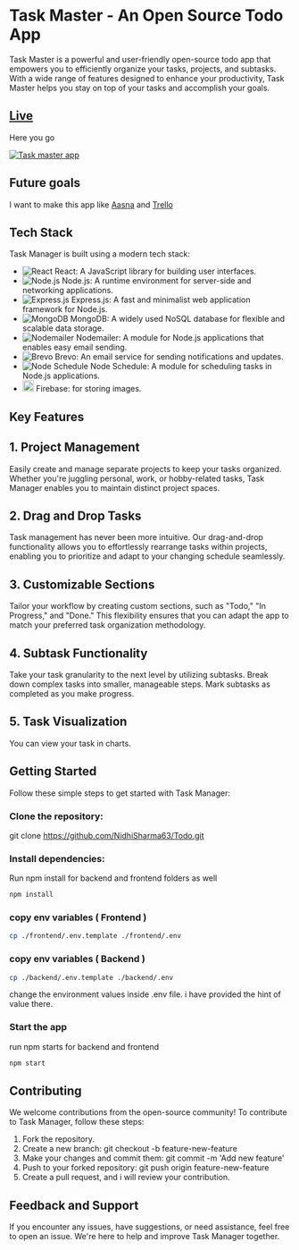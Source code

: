 # Task Master - An Open Source Todo App

Task Master is a powerful and user-friendly open-source todo app that empowers you to efficiently organize your tasks, projects, and subtasks. With a wide range of features designed to enhance your productivity, Task Master helps you stay on top of your tasks and accomplish your goals.

## [Live](https://task-master-eosin.vercel.app/)

Here you go

[![Task master app](https://i.postimg.cc/1XCq0PFV/Screenshot-2023-09-11-154407.png)](https://postimg.cc/T5b1GzCT)

## Future goals

I want to make this app like [Aasna](https://app.asana.com/0/home/) and [Trello](https://trello.com/)

## Tech Stack

Task Manager is built using a modern tech stack:

- ![React](https://img.icons8.com/officel/16/000000/react.png) React: A JavaScript library for building user interfaces.
- ![Node.js](https://img.icons8.com/color/16/000000/nodejs.png) Node.js: A runtime environment for server-side and networking applications.
- ![Express.js](https://img.icons8.com/ios/16/00000/express-js.png) Express.js: A fast and minimalist web application framework for Node.js.
- ![MongoDB](https://img.icons8.com/color/16/000000/mongodb.png) MongoDB: A widely used NoSQL database for flexible and scalable data storage.
- ![Nodemailer](https://img.icons8.com/color/16/000000/email.png) Nodemailer: A module for Node.js applications that enables easy email sending.
- ![Brevo](https://img.icons8.com/color/16/000000/email.png) Brevo: An email service for sending notifications and updates.
- ![Node Schedule](https://img.icons8.com/?size=20&id=13526&format=png) Node Schedule: A module for scheduling tasks in Node.js applications.
- <img src="image-2.png" alt="Alt text" style="width: 20px; height: auto;"> Firebase: for storing images.


## Key Features

## 1. Project Management

Easily create and manage separate projects to keep your tasks organized. Whether you're juggling personal, work, or hobby-related tasks, Task Manager enables you to maintain distinct project spaces.

## 2. Drag and Drop Tasks

Task management has never been more intuitive. Our drag-and-drop functionality allows you to effortlessly rearrange tasks within projects, enabling you to prioritize and adapt to your changing schedule seamlessly.

## 3. Customizable Sections

Tailor your workflow by creating custom sections, such as "Todo," "In Progress," and "Done." This flexibility ensures that you can adapt the app to match your preferred task organization methodology.

## 4. Subtask Functionality

Take your task granularity to the next level by utilizing subtasks. Break down complex tasks into smaller, manageable steps. Mark subtasks as completed as you make progress.

## 5. Task Visualization

You can view your task in charts.

## Getting Started

Follow these simple steps to get started with Task Manager:

### Clone the repository:

git clone https://github.com/NidhiSharma63/Todo.git

### Install dependencies:

Run npm install for backend and frontend folders as well

```bash
npm install
```

### copy env variables ( Frontend )

```bash
cp ./frontend/.env.template ./frontend/.env
```

### copy env variables ( Backend )

```bash
cp ./backend/.env.template ./backend/.env
```

change the environment values inside .env file. i have provided the hint of value there.

### Start the app

run npm starts for backend and frontend

```bash
npm start
```

## Contributing

We welcome contributions from the open-source community! To contribute to Task Manager, follow these steps:

1. Fork the repository.
2. Create a new branch: git checkout -b feature-new-feature
3. Make your changes and commit them: git commit -m 'Add new feature'
4. Push to your forked repository: git push origin feature-new-feature
5. Create a pull request, and i will review your contribution.

## Feedback and Support

If you encounter any issues, have suggestions, or need assistance, feel free to open an issue. We're here to help and improve Task Manager together.
